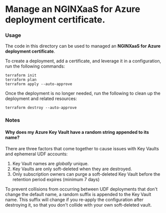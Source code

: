 # Manage an NGINXaaS for Azure deployment certificate.

### Usage

The code in this directory can be used to managed an **NGINXaaS for Azure deployment certificate**.

To create a deployment, add a certificate, and leverage it in a configuration, run the following commands:

```shell
terraform init
terraform plan
terraform apply --auto-approve
```

Once the deployment is no longer needed, run the following to clean up the deployment and related resources:

```shell
terraform destroy --auto-approve
```

### Notes

#### Why does my Azure Key Vault have a random string appended to its name?

There are three factors that come together to cause issues with Key Vaults and
ephemeral UDF accounts:

  1.  Key Vault names are *globally* unique.
  2.  Key Vaults are only soft-deleted when they are destroyed.
  3.  Only subscription owners can purge a soft-deleted Key Vault before the
      retention period expires (minimum 7 days)

To prevent collisions from occurring between UDF deployments that don't change
the default name, a random suffix is appended to the Key Vault name. This
suffix will change if you re-apply the configuration after destroying it, so
that you don't collide with your own soft-deleted vault.